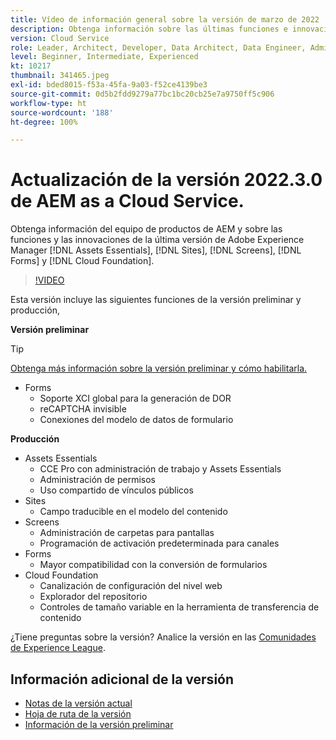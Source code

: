 ```yaml
---
title: Vídeo de información general sobre la versión de marzo de 2022
description: Obtenga información sobre las últimas funciones e innovaciones de la versión 2022-3-0 para Adobe Experience Manager  [!DNL Assets Essentials], [!DNL Sites], [!DNL Screens], [!DNL Forms]  y  [!DNL Cloud Foundation].
version: Cloud Service
role: Leader, Architect, Developer, Data Architect, Data Engineer, Admin, User
level: Beginner, Intermediate, Experienced
kt: 10217
thumbnail: 341465.jpeg
exl-id: bded8015-f53a-45fa-9a03-f52ce4139be3
source-git-commit: 0d5b2fdd9279a77bc1bc20cb25e7a9750ff5c906
workflow-type: ht
source-wordcount: '188'
ht-degree: 100%

---
```


# Actualización de la versión 2022.3.0 de AEM as a Cloud Service.

Obtenga información del equipo de productos de AEM y sobre las funciones y las innovaciones de la última versión de Adobe Experience Manager [!DNL Assets Essentials], [!DNL Sites], [!DNL Screens], [!DNL Forms] y [!DNL Cloud Foundation].

>[!VIDEO](https://video.tv.adobe.com/v/341465/?quality=12&learn=on)

Esta versión incluye las siguientes funciones de la versión preliminar y producción,

**Versión preliminar**

>[!TIP]
>
>[Obtenga más información sobre la versión preliminar y cómo habilitarla.](https://experienceleague.adobe.com/docs/experience-manager-cloud-service/content/release-notes/prerelease.html?lang=es)

* Forms
   * Soporte XCI global para la generación de DOR
   * reCAPTCHA invisible
   * Conexiones del modelo de datos de formulario

**Producción**

* Assets Essentials
   * CCE Pro con administración de trabajo y Assets Essentials
   * Administración de permisos
   * Uso compartido de vínculos públicos
* Sites
   * Campo traducible en el modelo del contenido
* Screens
   * Administración de carpetas para pantallas
   * Programación de activación predeterminada para canales
* Forms
   * Mayor compatibilidad con la conversión de formularios
* Cloud Foundation
   * Canalización de configuración del nivel web
   * Explorador del repositorio
   * Controles de tamaño variable en la herramienta de transferencia de contenido

¿Tiene preguntas sobre la versión?  Analice la versión en las [Comunidades de Experience League](https://experienceleaguecommunities.adobe.com/t5/adobe-experience-manager/aem-as-a-cloud-service-2022-3-0-release-update/td-p/449599).

## Información adicional de la versión

* [Notas de la versión actual](https://experienceleague.adobe.com/docs/experience-manager-cloud-service/content/release-notes/home.html?lang=es)
* [Hoja de ruta de la versión](https://experienceleague.adobe.com/docs/experience-manager-release-information/aem-release-updates/update-releases-roadmap.html?lang=es)
* [Información de la versión preliminar](https://experienceleague.adobe.com/docs/experience-manager-cloud-service/content/release-notes/prerelease.html?lang=es)
